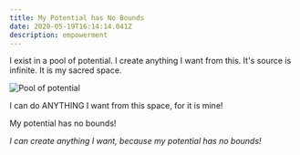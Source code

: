 ```yaml
---
title: My Potential has No Bounds
date: 2020-05-19T16:14:14.041Z
description: empowerment
---
```

I exist in a pool of potential. I create anything I want from this. It's source is infinite. It is my sacred space.

![Pool of potential](/img/potential.jpg "Pool of potential")

I can do ANYTHING I want from this space, for it is mine!

My potential has no bounds!

*I can create anything I want, because my potential has no bounds!*